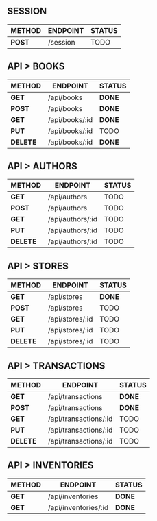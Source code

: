 ## SESSION

| METHOD | ENDPOINT | STATUS |
| ------ | -------- | ------ |
| **POST**   | /session | TODO   |

## API > BOOKS

| METHOD     | ENDPOINT       | STATUS   |
| ---------- | -------------- | -------- |
| **GET**    | /api/books     | **DONE** |
| **POST**   | /api/books     | **DONE** |
| **GET**    | /api/books/:id | **DONE** |
| **PUT**    | /api/books/:id | TODO     |
| **DELETE** | /api/books/:id | **DONE** |

## API > AUTHORS

| METHOD     | ENDPOINT         | STATUS |
| ---------- | ---------------- | ------ |
| **GET**    | /api/authors     | TODO   |
| **POST**   | /api/authors     | TODO   |
| **GET**    | /api/authors/:id | TODO   |
| **PUT**    | /api/authors/:id | TODO   |
| **DELETE** | /api/authors/:id | TODO   |
## API > STORES

| METHOD     | ENDPOINT        | STATUS   |
| ---------- | --------------- | -------- |
| **GET**    | /api/stores     | **DONE** |
| **POST**   | /api/stores     | TODO     |
| **GET**    | /api/stores/:id | TODO     |
| **PUT**    | /api/stores/:id | TODO     |
| **DELETE** | /api/stores/:id | TODO     |
## API > TRANSACTIONS

| METHOD     | ENDPOINT              | STATUS   |
| ---------- | --------------------- | -------- |
| **GET**    | /api/transactions     | **DONE** |
| **POST**   | /api/transactions     | **DONE** |
| **GET**    | /api/transactions/:id | TODO     |
| **PUT**    | /api/transactions/:id | TODO     |
| **DELETE** | /api/transactions/:id | TODO     |
## API > INVENTORIES

| METHOD  | ENDPOINT             | STATUS   |
| ------- | -------------------- | -------- |
| **GET** | /api/inventories     | **DONE** |
| **GET** | /api/inventories/:id | **DONE** |

